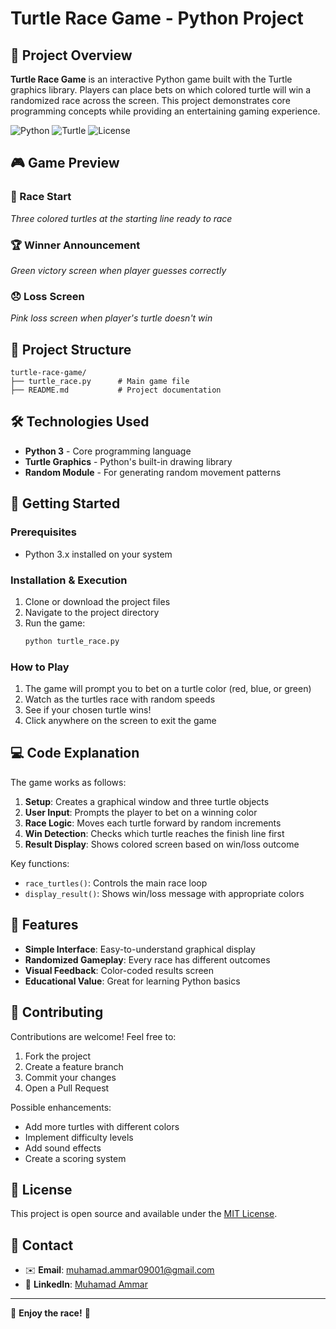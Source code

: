 # Turtle Race Game - Python Project

## 🎯 Project Overview

**Turtle Race Game** is an interactive Python game built with the Turtle graphics library. Players can place bets on which colored turtle will win a randomized race across the screen. This project demonstrates core programming concepts while providing an entertaining gaming experience.

![Python](https://img.shields.io/badge/Python-3.x-blue?logo=python)
![Turtle](https://img.shields.io/badge/Turtle-Graphics-green)
![License](https://img.shields.io/badge/License-MIT-yellow)

## 🎮 Game Preview

### 🏁 Race Start
*Three colored turtles at the starting line ready to race*

### 🏆 Winner Announcement
*Green victory screen when player guesses correctly*

### 😞 Loss Screen
*Pink loss screen when player's turtle doesn't win*

## 📁 Project Structure

```
turtle-race-game/
├── turtle_race.py      # Main game file
├── README.md           # Project documentation
```

## 🛠️ Technologies Used

- **Python 3** - Core programming language
- **Turtle Graphics** - Python's built-in drawing library
- **Random Module** - For generating random movement patterns

## 🚀 Getting Started

### Prerequisites
- Python 3.x installed on your system

### Installation & Execution

1. Clone or download the project files
2. Navigate to the project directory
3. Run the game:
   ```bash
   python turtle_race.py
   ```

### How to Play

1. The game will prompt you to bet on a turtle color (red, blue, or green)
2. Watch as the turtles race with random speeds
3. See if your chosen turtle wins!
4. Click anywhere on the screen to exit the game

## 💻 Code Explanation

The game works as follows:

1. **Setup**: Creates a graphical window and three turtle objects
2. **User Input**: Prompts the player to bet on a winning color
3. **Race Logic**: Moves each turtle forward by random increments
4. **Win Detection**: Checks which turtle reaches the finish line first
5. **Result Display**: Shows colored screen based on win/loss outcome

Key functions:
- `race_turtles()`: Controls the main race loop
- `display_result()`: Shows win/loss message with appropriate colors

## 🌟 Features

- **Simple Interface**: Easy-to-understand graphical display
- **Randomized Gameplay**: Every race has different outcomes
- **Visual Feedback**: Color-coded results screen
- **Educational Value**: Great for learning Python basics

## 🤝 Contributing

Contributions are welcome! Feel free to:
1. Fork the project
2. Create a feature branch
3. Commit your changes
4. Open a Pull Request

Possible enhancements:
- Add more turtles with different colors
- Implement difficulty levels
- Add sound effects
- Create a scoring system

## 📜 License

This project is open source and available under the [MIT License](LICENSE).

## 📧 Contact
- ✉️ **Email**: [muhamad.ammar09001@gmail.com](mailto:muhamad.ammar09001@gmail.com)  
- 🔗 **LinkedIn**: [Muhamad Ammar](https://www.linkedin.com/in/muhamad-ammar-18b427306)

---

🐢 **Enjoy the race!** 🏁
